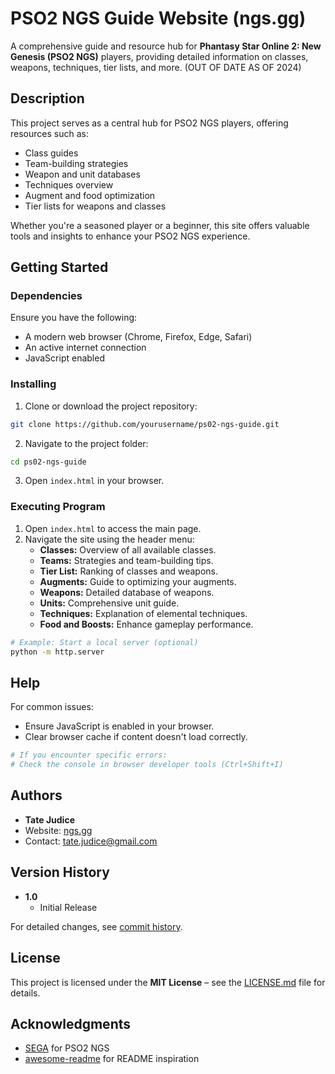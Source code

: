 # PSO2 NGS Guide Website (ngs.gg)

A comprehensive guide and resource hub for **Phantasy Star Online 2: New Genesis (PSO2 NGS)** players, providing detailed information on classes, weapons, techniques, tier lists, and more. (OUT OF DATE AS OF 2024)

## Description

This project serves as a central hub for PSO2 NGS players, offering resources such as:
- Class guides  
- Team-building strategies  
- Weapon and unit databases  
- Techniques overview  
- Augment and food optimization  
- Tier lists for weapons and classes  

Whether you're a seasoned player or a beginner, this site offers valuable tools and insights to enhance your PSO2 NGS experience.

## Getting Started

### Dependencies

Ensure you have the following:
- A modern web browser (Chrome, Firefox, Edge, Safari)  
- An active internet connection  
- JavaScript enabled  

### Installing

1. Clone or download the project repository:

```bash
git clone https://github.com/yourusername/ps02-ngs-guide.git
```

2. Navigate to the project folder:

```bash
cd ps02-ngs-guide
```

3. Open `index.html` in your browser.

### Executing Program

1. Open `index.html` to access the main page.
2. Navigate the site using the header menu:
   - **Classes:** Overview of all available classes.  
   - **Teams:** Strategies and team-building tips.  
   - **Tier List:** Ranking of classes and weapons.  
   - **Augments:** Guide to optimizing your augments.  
   - **Weapons:** Detailed database of weapons.  
   - **Units:** Comprehensive unit guide.  
   - **Techniques:** Explanation of elemental techniques.  
   - **Food and Boosts:** Enhance gameplay performance.  

```bash
# Example: Start a local server (optional)
python -m http.server
```

## Help

For common issues:
- Ensure JavaScript is enabled in your browser.
- Clear browser cache if content doesn't load correctly.

```bash
# If you encounter specific errors:
# Check the console in browser developer tools (Ctrl+Shift+I)
```

## Authors

- **Tate Judice**  
- Website: [ngs.gg](https://tate-judice.github.io/ngs.gg/)
- Contact: [tate.judice@gmail.com](mailto:tate.judice@gmail.com)  

## Version History

- **1.0**  
   - Initial Release  

For detailed changes, see [commit history](#).

## License

This project is licensed under the **MIT License** – see the [LICENSE.md](LICENSE.md) file for details.

## Acknowledgments

- [SEGA](https://pso2.com/) for PSO2 NGS  
- [awesome-readme](https://github.com/matiassingers/awesome-readme) for README inspiration  
